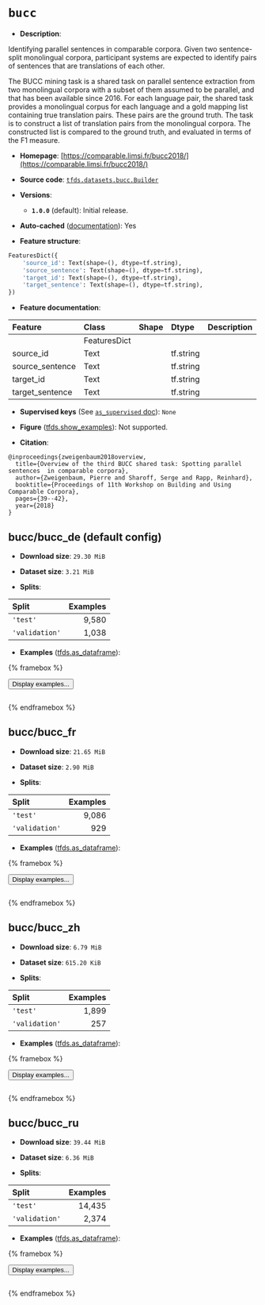 <div itemscope itemtype="http://schema.org/Dataset">
  <div itemscope itemprop="includedInDataCatalog" itemtype="http://schema.org/DataCatalog">
    <meta itemprop="name" content="TensorFlow Datasets" />
  </div>
  <meta itemprop="name" content="bucc" />
  <meta itemprop="description" content="Identifying parallel sentences in comparable corpora. Given two sentence-split&#10;monolingual corpora, participant systems are expected to identify pairs of&#10;sentences that are translations of each other.&#10;&#10;The BUCC mining task is a shared task on parallel sentence extraction from two&#10;monolingual corpora with a subset of them assumed to be parallel, and that has&#10;been available since 2016. For each language pair, the shared task provides a&#10;monolingual corpus for each language and a gold mapping list containing true&#10;translation pairs. These pairs are the ground truth. The task is to construct a&#10;list of translation pairs from the monolingual corpora. The constructed list is&#10;compared to the ground truth, and evaluated in terms of the F1 measure.&#10;&#10;To use this dataset:&#10;&#10;```python&#10;import tensorflow_datasets as tfds&#10;&#10;ds = tfds.load(&#x27;bucc&#x27;, split=&#x27;train&#x27;)&#10;for ex in ds.take(4):&#10;  print(ex)&#10;```&#10;&#10;See [the guide](https://www.tensorflow.org/datasets/overview) for more&#10;informations on [tensorflow_datasets](https://www.tensorflow.org/datasets).&#10;&#10;" />
  <meta itemprop="url" content="https://www.tensorflow.org/datasets/catalog/bucc" />
  <meta itemprop="sameAs" content="https://comparable.limsi.fr/bucc2018/" />
  <meta itemprop="citation" content="@inproceedings{zweigenbaum2018overview,&#10;  title={Overview of the third BUCC shared task: Spotting parallel sentences  in comparable corpora},&#10;  author={Zweigenbaum, Pierre and Sharoff, Serge and Rapp, Reinhard},&#10;  booktitle={Proceedings of 11th Workshop on Building and Using Comparable Corpora},&#10;  pages={39--42},&#10;  year={2018}&#10;}" />
</div>

# `bucc`


*   **Description**:

Identifying parallel sentences in comparable corpora. Given two sentence-split
monolingual corpora, participant systems are expected to identify pairs of
sentences that are translations of each other.

The BUCC mining task is a shared task on parallel sentence extraction from two
monolingual corpora with a subset of them assumed to be parallel, and that has
been available since 2016. For each language pair, the shared task provides a
monolingual corpus for each language and a gold mapping list containing true
translation pairs. These pairs are the ground truth. The task is to construct a
list of translation pairs from the monolingual corpora. The constructed list is
compared to the ground truth, and evaluated in terms of the F1 measure.

*   **Homepage**:
    [https://comparable.limsi.fr/bucc2018/](https://comparable.limsi.fr/bucc2018/)

*   **Source code**:
    [`tfds.datasets.bucc.Builder`](https://github.com/tensorflow/datasets/tree/master/tensorflow_datasets/datasets/bucc/bucc_dataset_builder.py)

*   **Versions**:

    *   **`1.0.0`** (default): Initial release.

*   **Auto-cached**
    ([documentation](https://www.tensorflow.org/datasets/performances#auto-caching)):
    Yes

*   **Feature structure**:

```python
FeaturesDict({
    'source_id': Text(shape=(), dtype=tf.string),
    'source_sentence': Text(shape=(), dtype=tf.string),
    'target_id': Text(shape=(), dtype=tf.string),
    'target_sentence': Text(shape=(), dtype=tf.string),
})
```

*   **Feature documentation**:

Feature         | Class        | Shape | Dtype     | Description
:-------------- | :----------- | :---- | :-------- | :----------
                | FeaturesDict |       |           |
source_id       | Text         |       | tf.string |
source_sentence | Text         |       | tf.string |
target_id       | Text         |       | tf.string |
target_sentence | Text         |       | tf.string |

*   **Supervised keys** (See
    [`as_supervised` doc](https://www.tensorflow.org/datasets/api_docs/python/tfds/load#args)):
    `None`

*   **Figure**
    ([tfds.show_examples](https://www.tensorflow.org/datasets/api_docs/python/tfds/visualization/show_examples)):
    Not supported.

*   **Citation**:

```
@inproceedings{zweigenbaum2018overview,
  title={Overview of the third BUCC shared task: Spotting parallel sentences  in comparable corpora},
  author={Zweigenbaum, Pierre and Sharoff, Serge and Rapp, Reinhard},
  booktitle={Proceedings of 11th Workshop on Building and Using Comparable Corpora},
  pages={39--42},
  year={2018}
}
```


## bucc/bucc_de (default config)

*   **Download size**: `29.30 MiB`

*   **Dataset size**: `3.21 MiB`

*   **Splits**:

Split          | Examples
:------------- | -------:
`'test'`       | 9,580
`'validation'` | 1,038

*   **Examples**
    ([tfds.as_dataframe](https://www.tensorflow.org/datasets/api_docs/python/tfds/as_dataframe)):

<!-- mdformat off(HTML should not be auto-formatted) -->

{% framebox %}

<button id="displaydataframe">Display examples...</button>
<div id="dataframecontent" style="overflow-x:auto"></div>
<script>
const url = "https://storage.googleapis.com/tfds-data/visualization/dataframe/bucc-bucc_de-1.0.0.html";
const dataButton = document.getElementById('displaydataframe');
dataButton.addEventListener('click', async () => {
  // Disable the button after clicking (dataframe loaded only once).
  dataButton.disabled = true;

  const contentPane = document.getElementById('dataframecontent');
  try {
    const response = await fetch(url);
    // Error response codes don't throw an error, so force an error to show
    // the error message.
    if (!response.ok) throw Error(response.statusText);

    const data = await response.text();
    contentPane.innerHTML = data;
  } catch (e) {
    contentPane.innerHTML =
        'Error loading examples. If the error persist, please open '
        + 'a new issue.';
  }
});
</script>

{% endframebox %}

<!-- mdformat on -->

## bucc/bucc_fr

*   **Download size**: `21.65 MiB`

*   **Dataset size**: `2.90 MiB`

*   **Splits**:

Split          | Examples
:------------- | -------:
`'test'`       | 9,086
`'validation'` | 929

*   **Examples**
    ([tfds.as_dataframe](https://www.tensorflow.org/datasets/api_docs/python/tfds/as_dataframe)):

<!-- mdformat off(HTML should not be auto-formatted) -->

{% framebox %}

<button id="displaydataframe">Display examples...</button>
<div id="dataframecontent" style="overflow-x:auto"></div>
<script>
const url = "https://storage.googleapis.com/tfds-data/visualization/dataframe/bucc-bucc_fr-1.0.0.html";
const dataButton = document.getElementById('displaydataframe');
dataButton.addEventListener('click', async () => {
  // Disable the button after clicking (dataframe loaded only once).
  dataButton.disabled = true;

  const contentPane = document.getElementById('dataframecontent');
  try {
    const response = await fetch(url);
    // Error response codes don't throw an error, so force an error to show
    // the error message.
    if (!response.ok) throw Error(response.statusText);

    const data = await response.text();
    contentPane.innerHTML = data;
  } catch (e) {
    contentPane.innerHTML =
        'Error loading examples. If the error persist, please open '
        + 'a new issue.';
  }
});
</script>

{% endframebox %}

<!-- mdformat on -->

## bucc/bucc_zh

*   **Download size**: `6.79 MiB`

*   **Dataset size**: `615.20 KiB`

*   **Splits**:

Split          | Examples
:------------- | -------:
`'test'`       | 1,899
`'validation'` | 257

*   **Examples**
    ([tfds.as_dataframe](https://www.tensorflow.org/datasets/api_docs/python/tfds/as_dataframe)):

<!-- mdformat off(HTML should not be auto-formatted) -->

{% framebox %}

<button id="displaydataframe">Display examples...</button>
<div id="dataframecontent" style="overflow-x:auto"></div>
<script>
const url = "https://storage.googleapis.com/tfds-data/visualization/dataframe/bucc-bucc_zh-1.0.0.html";
const dataButton = document.getElementById('displaydataframe');
dataButton.addEventListener('click', async () => {
  // Disable the button after clicking (dataframe loaded only once).
  dataButton.disabled = true;

  const contentPane = document.getElementById('dataframecontent');
  try {
    const response = await fetch(url);
    // Error response codes don't throw an error, so force an error to show
    // the error message.
    if (!response.ok) throw Error(response.statusText);

    const data = await response.text();
    contentPane.innerHTML = data;
  } catch (e) {
    contentPane.innerHTML =
        'Error loading examples. If the error persist, please open '
        + 'a new issue.';
  }
});
</script>

{% endframebox %}

<!-- mdformat on -->

## bucc/bucc_ru

*   **Download size**: `39.44 MiB`

*   **Dataset size**: `6.36 MiB`

*   **Splits**:

Split          | Examples
:------------- | -------:
`'test'`       | 14,435
`'validation'` | 2,374

*   **Examples**
    ([tfds.as_dataframe](https://www.tensorflow.org/datasets/api_docs/python/tfds/as_dataframe)):

<!-- mdformat off(HTML should not be auto-formatted) -->

{% framebox %}

<button id="displaydataframe">Display examples...</button>
<div id="dataframecontent" style="overflow-x:auto"></div>
<script>
const url = "https://storage.googleapis.com/tfds-data/visualization/dataframe/bucc-bucc_ru-1.0.0.html";
const dataButton = document.getElementById('displaydataframe');
dataButton.addEventListener('click', async () => {
  // Disable the button after clicking (dataframe loaded only once).
  dataButton.disabled = true;

  const contentPane = document.getElementById('dataframecontent');
  try {
    const response = await fetch(url);
    // Error response codes don't throw an error, so force an error to show
    // the error message.
    if (!response.ok) throw Error(response.statusText);

    const data = await response.text();
    contentPane.innerHTML = data;
  } catch (e) {
    contentPane.innerHTML =
        'Error loading examples. If the error persist, please open '
        + 'a new issue.';
  }
});
</script>

{% endframebox %}

<!-- mdformat on -->